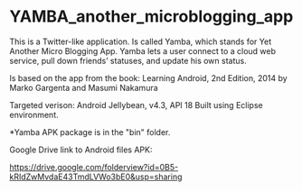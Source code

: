 # YAMBA_another_microblogging_app

This is a Twitter-like application. Is called Yamba, which stands for Yet Another Micro Blogging App. Yamba lets a user connect to a cloud web service, pull down friends’ statuses, and update his own status.  

Is based on the app from the book:
Learning Android, 2nd Edition, 2014
by Marko Gargenta and Masumi Nakamura

Targeted verison: Android Jellybean, v4.3, API 18
Built using Eclipse environment.

*Yamba APK package is in the "bin" folder.



Google Drive link to Android files APK:

https://drive.google.com/folderview?id=0B5-kRIdZwMvdaE43TmdLVWo3bE0&usp=sharing




